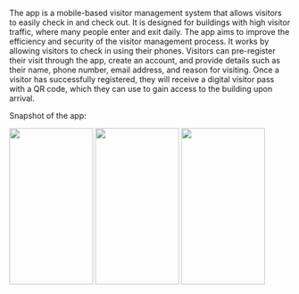 The app is a mobile-based visitor management system that allows visitors to easily check in and check out. It is designed for buildings with high visitor traffic, where many people enter and exit daily. The app aims to improve the efficiency and security of the visitor management process. It works by allowing visitors to check in using their phones. Visitors can pre-register their visit through the app, create an account, and provide details such as their name, phone number, email address, and reason for visiting. Once a visitor has successfully registered, they will receive a digital visitor pass with a QR code, which they can use to gain access to the building upon arrival.

Snapshot of the app:


<img src="https://github.com/user-attachments/assets/14eccdab-9992-4b78-bc25-c5f80893eb60" width="150" height="280"> <img src="https://github.com/user-attachments/assets/32d578fa-5a2b-4d9f-8cc5-fcefc33b8593" width="150" height="280">
<img src="https://github.com/user-attachments/assets/32d578fa-5a2b-4d9f-8cc5-fcefc33b8593" width="150" height="280">
